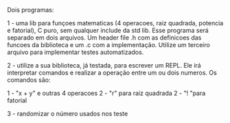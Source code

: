Dois programas:

1 - uma lib para funçoes matematicas (4 operacoes, raiz quadrada, potencia e fatorial), C puro, sem qualquer include da std lib. Esse programa será separado em dois arquivos. Um header file .h com as definicoes das funcoes da biblioteca e um .c com a implementação. Utilize um terceiro arquivo para implementar testes automatizados.

2 - utilize a sua biblioteca, já testada, para escrever um REPL. Ele irá interpretar comandos e realizar a operação entre um ou dois numeros. Os comandos são:

1 - "x + y" e outras 4 operacoes
2 - "r<num>" para raiz quadrada
2 - "!<num> "para fatorial

3 - randomizar o número usados nos teste